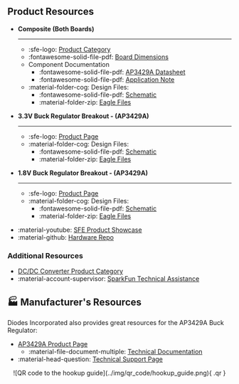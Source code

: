 ## Product Resources

<section class="grid cards show" style="grid-template-columns: repeat(auto-fit,minmax(8rem,1fr));" markdown>

- **Composite (Both Boards)**

    ---

    * :sfe-logo: [Product Category](https://www.sparkfun.com/categories/tags/buck-)
    * :fontawesome-solid-file-pdf: [Board Dimensions](./board_files/dimensions.pdf)
    * Component Documentation
        * :fontawesome-solid-file-pdf: [AP3429A Datasheet](./component_documentation/AP3429A.pdf)
        * :fontawesome-solid-file-pdf: [Application Note](./component_documentation/AN_AP3428.pdf)
    * :material-folder-cog: Design Files:
        * :fontawesome-solid-file-pdf: [Schematic](./board_files/schematic.pdf)
        * :material-folder-zip: [Eagle Files](./board_files/eagle_files.zip)

- **3.3V Buck Regulator Breakout - (AP3429A)**

    ---

    * :sfe-logo: [Product Page](https://www.sparkfun.com/products/21337)
    * :material-folder-cog: Design Files:
        * :fontawesome-solid-file-pdf: [Schematic](./board_files/schematic-Buck3V3.pdf)
        * :material-folder-zip: [Eagle Files](./board_files/eagle_files-Buck3V3.zip)

- **1.8V Buck Regulator Breakout - (AP3429A)**

    ---

    * :sfe-logo: [Product Page](https://www.sparkfun.com/products/21338)
    * :material-folder-cog: Design Files:
        * :fontawesome-solid-file-pdf: [Schematic](./board_files/schematic-Buck1V8.pdf)
        * :material-folder-zip: [Eagle Files](./board_files/eagle_files-Buck1V8.zip)

</section>

* :material-youtube: [SFE Product Showcase](https://youtu.be/g2MgO2fjqsw)
* :material-github: [Hardware Repo](https://github.com/sparkfun/SparkFun_Buck_Regulator_AP3429A)


### Additional Resources

* [DC/DC Converter Product Category](https://www.sparkfun.com/categories/tags/dc-dc-converter)
* :material-account-supervisor: [SparkFun Technical Assistance](https://www.sparkfun.com/technical_assistance)


## 🏭&nbsp;Manufacturer's Resources
Diodes Incorporated also provides great resources for the AP3429A Buck Regulator:

* [AP3429A Product Page](ps://www.diodes.com/part/view/AP3429)
    * :material-file-document-multiple: [Technical Documentation](ps://www.diodes.com/part/view/AP3429/#tab-details)
* :material-head-question: [Technical Support Page](https://www.diodes.com/about/contact-us/technical-support/)

<center>
![QR code to the hookup guide](../img/qr_code/hookup_guide.png){ .qr }
</center>
